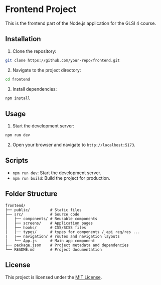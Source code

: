 # Frontend Project

This is the frontend part of the Node.js application for the GLSI 4 course.

## Installation

1. Clone the repository:
  ```bash
  git clone https://github.com/your-repo/frontend.git
  ```
2. Navigate to the project directory:
  ```bash
  cd frontend
  ```
3. Install dependencies:
  ```bash
  npm install
  ```

## Usage

1. Start the development server:
  ```bash
  npm run dev
  ```
2. Open your browser and navigate to `http://localhost:5173`.

## Scripts

- `npm run dev`: Start the development server.
- `npm run build`: Build the project for production.

## Folder Structure

```
frontend/
├── public/         # Static files
├── src/            # Source code
│   ├── components/ # Reusable components
│   ├── screens/    # Application pages
│   ├── hooks/      # CSS/SCSS files
|   |── types/      # types for components / api req/res ...
|   |── navigation/ # routes and navigation layouts
│   └── App.js      # Main app component
├── package.json    # Project metadata and dependencies
└── README.md       # Project documentation
```

## License

This project is licensed under the [MIT License](LICENSE).
